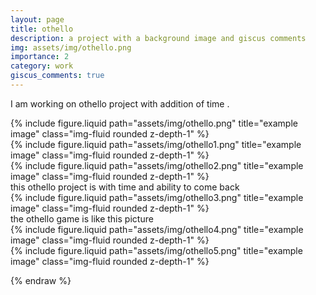 ```yaml
---
layout: page
title: othello
description: a project with a background image and giscus comments
img: assets/img/othello.png
importance: 2
category: work
giscus_comments: true
---
```


I am working on othello project with addition of time .



   

<div class="row">
    <div class="col-sm mt-3 mt-md-0">
        {% include figure.liquid path="assets/img/othello.png" title="example image" class="img-fluid rounded z-depth-1" %}
    </div>
    <div class="col-sm mt-3 mt-md-0">
        {% include figure.liquid path="assets/img/othello1.png" title="example image" class="img-fluid rounded z-depth-1" %}
    </div>
    <div class="col-sm mt-3 mt-md-0">
        {% include figure.liquid path="assets/img/othello2.png" title="example image" class="img-fluid rounded z-depth-1" %}
    </div>
</div>
<div class="caption">
    this othello project is with time and ability to come back
</div>
<div class="row">
    <div class="col-sm mt-3 mt-md-0">
        {% include figure.liquid path="assets/img/othello3.png" title="example image" class="img-fluid rounded z-depth-1" %}
    </div>
</div>
<div class="caption">
    the othello game is like this picture
</div>



<div class="row justify-content-sm-center">
    <div class="col-sm-8 mt-3 mt-md-0">
        {% include figure.liquid path="assets/img/othello4.png" title="example image" class="img-fluid rounded z-depth-1" %}
    </div>
    <div class="col-sm-4 mt-3 mt-md-0">
        {% include figure.liquid path="assets/img/othello5.png" title="example image" class="img-fluid rounded z-depth-1" %}
    </div>
</div>
<div class="caption">
    
</div>



{% endraw %}

